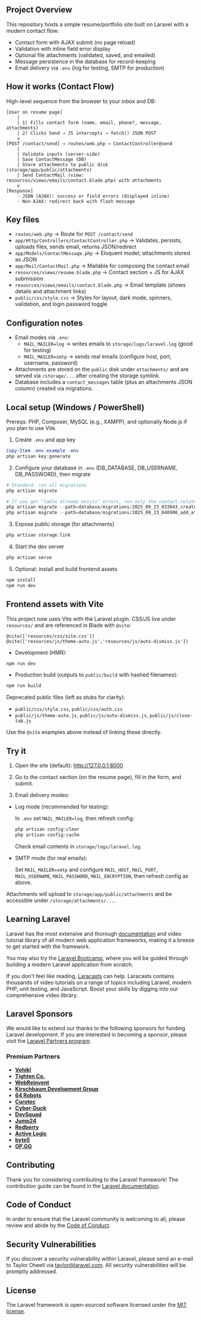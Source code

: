 ## Project Overview

This repository hosts a simple resume/portfolio site built on Laravel with a modern contact flow:

- Contact form with AJAX submit (no page reload)
- Validation with inline field error display
- Optional file attachments (validated, saved, and emailed)
- Message persistence in the database for record-keeping
- Email delivery via `.env` (log for testing, SMTP for production)

## How it works (Contact Flow)

High-level sequence from the browser to your inbox and DB:

```
[User on resume page]
	|
	| 1) Fills contact form (name, email, phone?, message, attachments)
	| 2) Clicks Send → JS intercepts → fetch() JSON POST
	v
[POST /contact/send] → routes/web.php → ContactController@send
	|
	| Validate inputs (server-side)
	| Save ContactMessage (DB)
	| Store attachments to public disk (storage/app/public/attachments)
	| Send ContactMail (view: resources/views/emails/contact.blade.php) with attachments
	v
[Response]
	- JSON (AJAX): success or field errors (displayed inline)
	- Non-AJAX: redirect back with flash message
```

## Key files

- `routes/web.php` → Route for `POST /contact/send`
- `app/Http/Controllers/ContactController.php` → Validates, persists, uploads files, sends email, returns JSON/redirect
- `app/Models/ContactMessage.php` → Eloquent model; attachments stored as JSON
- `app/Mail/ContactMail.php` → Mailable for composing the contact email
- `resources/views/resume.blade.php` → Contact section + JS for AJAX submission
- `resources/views/emails/contact.blade.php` → Email template (shows details and attachment links)
- `public/css/style.css` → Styles for layout, dark mode, spinners, validation, and login password toggle

## Configuration notes

- Email modes via `.env`:
  - `MAIL_MAILER=log` → writes emails to `storage/logs/laravel.log` (good for testing)
  - `MAIL_MAILER=smtp` → sends real emails (configure host, port, username, password)
- Attachments are stored on the `public` disk under `attachments/` and are served via `/storage/...` after creating the storage symlink.
- Database includes a `contact_messages` table (plus an attachments JSON column) created via migrations.

## Local setup (Windows / PowerShell)

Prereqs: PHP, Composer, MySQL (e.g., XAMPP), and optionally Node.js if you plan to use Vite.

1) Create `.env` and app key

```powershell
Copy-Item .env.example .env
php artisan key:generate
```

2) Configure your database in `.env` (DB_DATABASE, DB_USERNAME, DB_PASSWORD), then migrate

```powershell
# Standard: run all migrations
php artisan migrate

# If you get "table already exists" errors, run only the contact-related migrations:
php artisan migrate --path=database/migrations/2025_09_23_033843_create_contact_messages_table.php
php artisan migrate --path=database/migrations/2025_09_23_040900_add_attachments_to_contact_messages_table.php
```

3) Expose public storage (for attachments)

```powershell
php artisan storage:link
```

4) Start the dev server

```powershell
php artisan serve
```

5) Optional: install and build frontend assets

```powershell
npm install
npm run dev
```

## Frontend assets with Vite

This project now uses Vite with the Laravel plugin. CSS/JS live under `resources/` and are referenced in Blade with `@vite`:

```
@vite(['resources/css/site.css'])
@vite(['resources/js/theme-auto.js','resources/js/auto-dismiss.js'])
```

- Development (HMR):

```powershell
npm run dev
```

- Production build (outputs to `public/build` with hashed filenames):

```powershell
npm run build
```

Deprecated public files (left as stubs for clarity):

- `public/css/style.css`, `public/css/auth.css`
- `public/js/theme-auto.js`, `public/js/auto-dismiss.js`, `public/js/close-tab.js`

Use the `@vite` examples above instead of linking these directly.

## Try it

1) Open the site (default): http://127.0.0.1:8000

2) Go to the contact section (on the resume page), fill in the form, and submit.

3) Email delivery modes:

- Log mode (recommended for testing):

	In `.env` set `MAIL_MAILER=log`, then refresh config:

	```powershell
	php artisan config:clear
	php artisan config:cache
	```

	Check email contents in `storage/logs/laravel.log`.

- SMTP mode (for real emails):

	Set `MAIL_MAILER=smtp` and configure `MAIL_HOST`, `MAIL_PORT`, `MAIL_USERNAME`, `MAIL_PASSWORD`, `MAIL_ENCRYPTION`, then refresh config as above.

Attachments will upload to `storage/app/public/attachments` and be accessible under `/storage/attachments/...`.

## Learning Laravel

Laravel has the most extensive and thorough [documentation](https://laravel.com/docs) and video tutorial library of all modern web application frameworks, making it a breeze to get started with the framework.

You may also try the [Laravel Bootcamp](https://bootcamp.laravel.com), where you will be guided through building a modern Laravel application from scratch.

If you don't feel like reading, [Laracasts](https://laracasts.com) can help. Laracasts contains thousands of video tutorials on a range of topics including Laravel, modern PHP, unit testing, and JavaScript. Boost your skills by digging into our comprehensive video library.

## Laravel Sponsors

We would like to extend our thanks to the following sponsors for funding Laravel development. If you are interested in becoming a sponsor, please visit the [Laravel Partners program](https://partners.laravel.com).

### Premium Partners

- **[Vehikl](https://vehikl.com/)**
- **[Tighten Co.](https://tighten.co)**
- **[WebReinvent](https://webreinvent.com/)**
- **[Kirschbaum Development Group](https://kirschbaumdevelopment.com)**
- **[64 Robots](https://64robots.com)**
- **[Curotec](https://www.curotec.com/services/technologies/laravel/)**
- **[Cyber-Duck](https://cyber-duck.co.uk)**
- **[DevSquad](https://devsquad.com/hire-laravel-developers)**
- **[Jump24](https://jump24.co.uk)**
- **[Redberry](https://redberry.international/laravel/)**
- **[Active Logic](https://activelogic.com)**
- **[byte5](https://byte5.de)**
- **[OP.GG](https://op.gg)**

## Contributing

Thank you for considering contributing to the Laravel framework! The contribution guide can be found in the [Laravel documentation](https://laravel.com/docs/contributions).

## Code of Conduct

In order to ensure that the Laravel community is welcoming to all, please review and abide by the [Code of Conduct](https://laravel.com/docs/contributions#code-of-conduct).

## Security Vulnerabilities

If you discover a security vulnerability within Laravel, please send an e-mail to Taylor Otwell via [taylor@laravel.com](mailto:taylor@laravel.com). All security vulnerabilities will be promptly addressed.

## License

The Laravel framework is open-sourced software licensed under the [MIT license](https://opensource.org/licenses/MIT).
